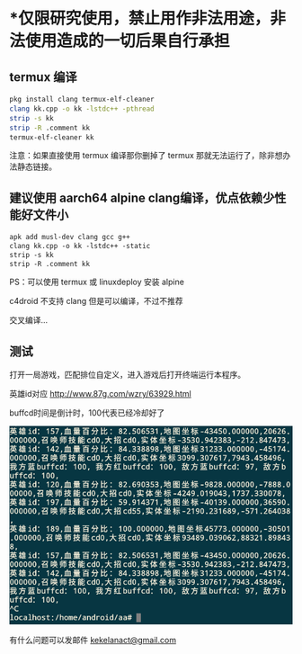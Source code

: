 # *仅限研究使用，禁止用作非法用途，非法使用造成的一切后果自行承担

## termux 编译 

```bash
pkg install clang termux-elf-cleaner
clang kk.cpp -o kk -lstdc++ -pthread
strip -s kk
strip -R .comment kk
termux-elf-cleaner kk
```

注意：如果直接使用 termux 编译那你删掉了 termux 那就无法运行了，除非想办法静态链接。 

## 建议使用 aarch64 alpine clang编译，优点依赖少性能好文件小

```ash
apk add musl-dev clang gcc g++
clang kk.cpp -o kk -lstdc++ -static
strip -s kk
strip -R .comment kk
```

PS：可以使用 termux 或 linuxdeploy 安装 alpine 

c4droid 不支持 clang 但是可以编译，不过不推荐

交叉编译...

## 测试

打开一局游戏，匹配排位自定义，进入游戏后打开终端运行本程序。

英雄id对应 http://www.87g.com/wzry/63929.html

buffcd时间是倒计时，100代表已经冷却好了

![test](cc.png)


有什么问题可以发邮件 kekelanact@gmail.com
